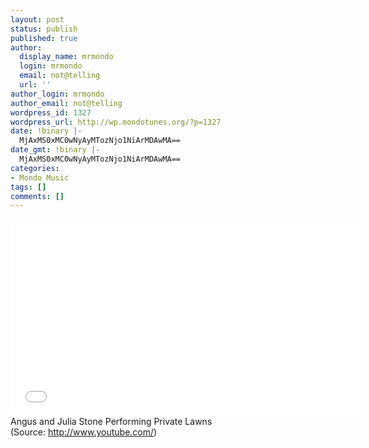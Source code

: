 ```yaml
---
layout: post
status: publish
published: true
author:
  display_name: mrmondo
  login: mrmondo
  email: not@telling
  url: ''
author_login: mrmondo
author_email: not@telling
wordpress_id: 1327
wordpress_url: http://wp.mondotunes.org/?p=1327
date: !binary |-
  MjAxMS0xMC0wNyAyMTozNjo1NiArMDAwMA==
date_gmt: !binary |-
  MjAxMS0xMC0wNyAyMTozNjo1NiArMDAwMA==
categories:
- Mondo Music
tags: []
comments: []
---
```

<iframe width="560" height="315" src="//www.youtube.com/embed/26AV4sAZWpE" frameborder="0"> </iframe>
Angus and Julia Stone Performing Private Lawns
<div class="attribution">(<span>Source:</span> <a href="http://www.youtube.com/">http://www.youtube.com/</a>)</div>
